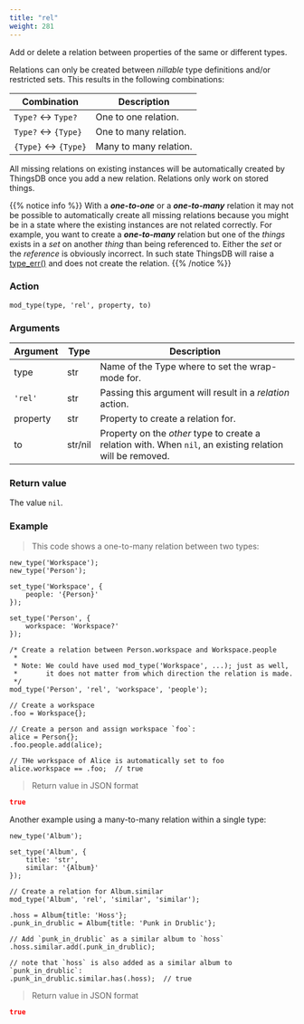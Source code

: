 ```yaml
---
title: "rel"
weight: 281
---
```


Add or delete a relation between properties of the same or different types.

Relations can only be created between *nillable* type definitions and/or restricted sets. This results in the following combinations:

Combination | Description
----------- | -----------
`Type?` <-> `Type?` | One to one relation.
`Type?` <-> `{Type}`| One to many relation.
`{Type}` <-> `{Type}` | Many to many relation.

All missing relations on existing instances will be automatically created by ThingsDB once you add a new relation. Relations only work on stored things.

{{% notice info %}}
With a ***one-to-one*** or a ***one-to-many*** relation it may not be possible to automatically create all missing relations because
you might be in a state where the existing instances are not related correctly. For example, you want to create a ***one-to-many*** relation but one of the *things*
exists in a *set* on another *thing* than being referenced to. Either the *set* or the *reference* is obviously incorrect. In such state ThingsDB will raise a [type_err()](../../../errors/type_err) and does not
create the relation.
{{% /notice %}}

### Action

`mod_type(type, 'rel', property, to)`

### Arguments

Argument | Type | Description
-------- | ---- | -----------
type | str | Name of the Type where to set the wrap-mode for.
`'rel'` | str | Passing this argument will result in a *relation* action.
property | str | Property to create a relation for.
to | str/nil | Property on the *other* type to create a relation with. When `nil`, an existing relation will be removed.

### Return value

The value `nil`.

### Example

> This code shows a one-to-many relation between two types:

```thingsdb,json_response
new_type('Workspace');
new_type('Person');

set_type('Workspace', {
    people: '{Person}'
});

set_type('Person', {
    workspace: 'Workspace?'
});

/* Create a relation between Person.workspace and Workspace.people
 *
 * Note: We could have used mod_type('Workspace', ...); just as well,
 *       it does not matter from which direction the relation is made.
 */
mod_type('Person', 'rel', 'workspace', 'people');

// Create a workspace
.foo = Workspace{};

// Create a person and assign workspace `foo`:
alice = Person{};
.foo.people.add(alice);

// THe workspace of Alice is automatically set to foo
alice.workspace == .foo;  // true
```

> Return value in JSON format

```json
true
```

Another example using a many-to-many relation within a single type:

```thingsdb,json_response
new_type('Album');

set_type('Album', {
    title: 'str',
    similar: '{Album}'
});

// Create a relation for Album.similar
mod_type('Album', 'rel', 'similar', 'similar');

.hoss = Album{title: 'Hoss'};
.punk_in_drublic = Album{title: 'Punk in Drublic'};

// Add `punk_in_drublic` as a similar album to `hoss`
.hoss.similar.add(.punk_in_drublic);

// note that `hoss` is also added as a similar album to `punk_in_drublic`:
.punk_in_drublic.similar.has(.hoss);  // true
```

> Return value in JSON format

```json
true
```
